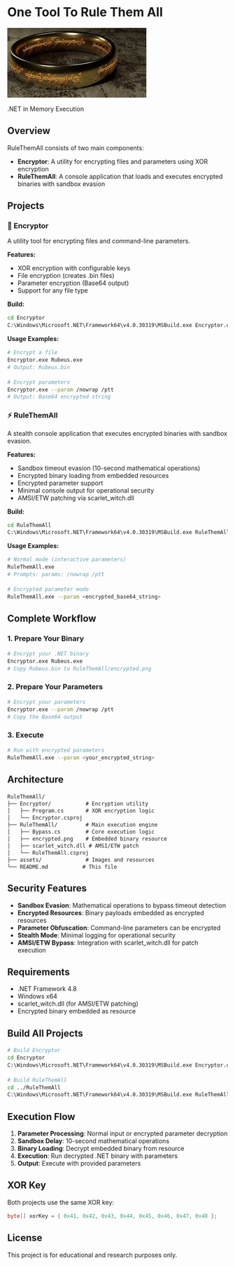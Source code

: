 # One Tool To Rule Them All

![Banner](assets/banner.jpg)

.NET in Memory Execution

## Overview

RuleThemAll consists of two main components:

- **Encryptor**: A utility for encrypting files and parameters using XOR encryption
- **RuleThemAll**: A console application that loads and executes encrypted binaries with sandbox evasion

## Projects

### 🔐 Encryptor

A utility tool for encrypting files and command-line parameters.

**Features:**
- XOR encryption with configurable keys
- File encryption (creates .bin files)
- Parameter encryption (Base64 output)
- Support for any file type

**Build:**
```bash
cd Encryptor
C:\Windows\Microsoft.NET\Framework64\v4.0.30319\MSBuild.exe Encryptor.csproj /p:Configuration=Release
```

**Usage Examples:**
```bash
# Encrypt a file
Encryptor.exe Rubeus.exe
# Output: Rubeus.bin

# Encrypt parameters
Encryptor.exe --param /nowrap /ptt
# Output: Base64 encrypted string
```

### ⚡ RuleThemAll

A stealth console application that executes encrypted binaries with sandbox evasion.

**Features:**
- Sandbox timeout evasion (10-second mathematical operations)
- Encrypted binary loading from embedded resources
- Encrypted parameter support
- Minimal console output for operational security
- AMSI/ETW patching via scarlet_witch.dll

**Build:**
```bash
cd RuleThemAll
C:\Windows\Microsoft.NET\Framework64\v4.0.30319\MSBuild.exe RuleThemAll.csproj /p:Configuration=Release /p:Platform=x64
```

**Usage Examples:**
```bash
# Normal mode (interactive parameters)
RuleThemAll.exe
# Prompts: params: /nowrap /ptt

# Encrypted parameter mode
RuleThemAll.exe --param <encrypted_base64_string>
```

## Complete Workflow

### 1. Prepare Your Binary
```bash
# Encrypt your .NET binary
Encryptor.exe Rubeus.exe
# Copy Rubeus.bin to RuleThemAll/encrypted.png
```

### 2. Prepare Your Parameters
```bash
# Encrypt your parameters
Encryptor.exe --param /nowrap /ptt
# Copy the Base64 output
```

### 3. Execute
```bash
# Run with encrypted parameters
RuleThemAll.exe --param <your_encrypted_string>
```

## Architecture

```
RuleThemAll/
├── Encryptor/           # Encryption utility
│   ├── Program.cs       # XOR encryption logic
│   └── Encryptor.csproj
├── RuleThemAll/         # Main execution engine
│   ├── Bypass.cs        # Core execution logic
│   ├── encrypted.png    # Embedded binary resource
│   ├── scarlet_witch.dll # AMSI/ETW patch
│   └── RuleThemAll.csproj
├── assets/              # Images and resources
└── README.md           # This file
```

## Security Features

- **Sandbox Evasion**: Mathematical operations to bypass timeout detection
- **Encrypted Resources**: Binary payloads embedded as encrypted resources
- **Parameter Obfuscation**: Command-line parameters can be encrypted
- **Stealth Mode**: Minimal logging for operational security
- **AMSI/ETW Bypass**: Integration with scarlet_witch.dll for patch execution

## Requirements

- .NET Framework 4.8
- Windows x64
- scarlet_witch.dll (for AMSI/ETW patching)
- Encrypted binary embedded as resource

## Build All Projects

```bash
# Build Encryptor
cd Encryptor
C:\Windows\Microsoft.NET\Framework64\v4.0.30319\MSBuild.exe Encryptor.csproj /p:Configuration=Release

# Build RuleThemAll
cd ../RuleThemAll
C:\Windows\Microsoft.NET\Framework64\v4.0.30319\MSBuild.exe RuleThemAll.csproj /p:Configuration=Release /p:Platform=x64
```

## Execution Flow

1. **Parameter Processing**: Normal input or encrypted parameter decryption
2. **Sandbox Delay**: 10-second mathematical operations
3. **Binary Loading**: Decrypt embedded binary from resource
4. **Execution**: Run decrypted .NET binary with parameters
5. **Output**: Execute with provided parameters

## XOR Key

Both projects use the same XOR key:
```csharp
byte[] xorKey = { 0x41, 0x42, 0x43, 0x44, 0x45, 0x46, 0x47, 0x48 };
```

## License

This project is for educational and research purposes only. 